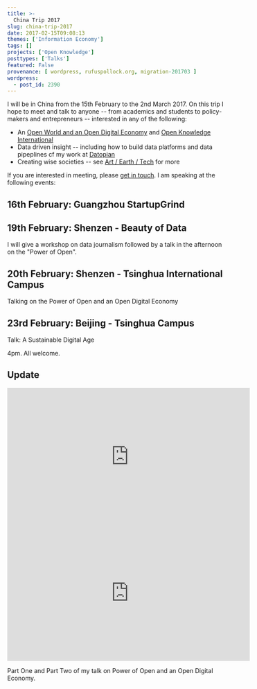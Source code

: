 ```yaml
---
title: >-
  China Trip 2017
slug: china-trip-2017
date: 2017-02-15T09:08:13
themes: ['Information Economy']
tags: []
projects: ['Open Knowledge']
posttypes: ['Talks']
featured: False
provenance: [ wordpress, rufuspollock.org, migration-201703 ]
wordpress:
  - post_id: 2390
---
```


I will be in China from the 15th February to the 2nd March 2017. On this trip I hope to meet and talk to anyone -- from academics and students to policy-makers and entrepreneurs -- interested in any of the following:

* An [Open World and an Open Digital Economy][book] and [Open Knowledge International][oki]  
* Data driven insight -- including how to build data platforms and data pipeplines cf my work at [Datopian][]
* Creating wise societies -- see [Art / Earth / Tech][aet] for more

[Datopian]: http://datopian.com/
[book]: /book/
[aet]: http://artearthtech.com/
[contact]: /contact/
[oki]: https://okfn.org/

If you are interested in meeting, please [get in touch][contact]. I am speaking at the following events:

## 16th February: Guangzhou StartupGrind

## 19th February: Shenzen - Beauty of Data

I will give a workshop on data journalism followed by a talk in the afternoon on the "Power of Open".

## 20th February: Shenzen - Tsinghua International Campus

Talking on the Power of Open and an Open Digital Economy

## 23rd February: Beijing - Tsinghua Campus

Talk: A Sustainable Digital Age

4pm. All welcome.

## Update


<iframe width="560" height="315" src="https://www.youtube.com/embed/Fj-DkDcdWxc" frameborder="0" allowfullscreen></iframe>

<iframe width="560" height="315" src="https://www.youtube.com/embed/Fj-DkDcdWxc" frameborder="0" allowfullscreen></iframe>


Part One and Part Two of my talk on Power of Open and an Open Digital Economy.
